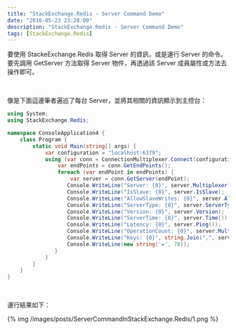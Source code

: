 ```yaml
---
title: "StackExchange.Redis - Server Command Demo"
date: "2016-05-23 23:28:00"
description: "StackExchange.Redis - Server Command Demo"
tags: [StackExchange.Redis]
---
```



要使用 StackeExchange.Redis 取得 Server 的資訊，或是運行 Server 的命令。要先調用 GetServer 方法取得 Server 物件，再透過該 Server 成員屬性或方法去操作即可。  

<!-- More -->

<br/>


像是下面這邊筆者遍巡了每台 Server，並將其相關的資訊顯示到主控台：    

```c#
using System; 
using StackExchange.Redis; 

namespace ConsoleApplication4 { 
    class Program { 
        static void Main(string[] args) { 
            var configuration = "localhost:6379"; 
            using (var conn = ConnectionMultiplexer.Connect(configuration)) { 
                var endPoints = conn.GetEndPoints(); 
                foreach (var endPoint in endPoints) { 
                    var server = conn.GetServer(endPoint); 
                   Console.WriteLine("Server: {0}", server.Multiplexer); 
                   Console.WriteLine("IsSlave: {0}", server.IsSlave); 
                   Console.WriteLine("AllowSlaveWrites: {0}", server.AllowSlaveWrites); 
                   Console.WriteLine("ServerType: {0}", server.ServerType); 
                   Console.WriteLine("Version: {0}", server.Version); 
                   Console.WriteLine("ServerTime: {0}", server.Time()); 
                   Console.WriteLine("Latency: {0}", server.Ping()); 
                   Console.WriteLine("OperationCount: {0}", server.Multiplexer.OperationCount); 
                   Console.WriteLine("Keys: {0}", string.Join(",", server.Keys().ToArray())); 
                   Console.WriteLine(new string('=', 78)); 
               }
            }
        } 
    } 
}
```

<br/>


運行結果如下：  

{% img /images/posts/ServerCommandInStackExchange.Redis/1.png %}
